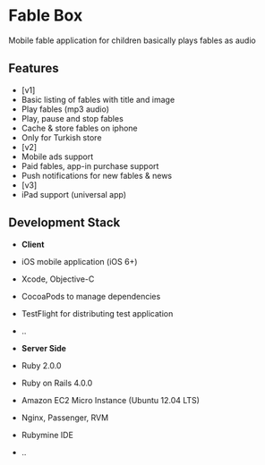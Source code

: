 Fable Box
========

Mobile fable application for children basically plays fables as audio


Features
-------------------
- [v1]
 - Basic listing of fables with title and image
 - Play fables (mp3 audio)
 - Play, pause and stop fables
 - Cache & store fables on iphone
 - Only for Turkish store
- [v2]
 - Mobile ads support
 - Paid fables, app-in purchase support
 - Push notifications for new fables & news
- [v3]
 - iPad support (universal app)

Development Stack
-----------------------
- **Client**
 - iOS mobile application (iOS 6+)
 - Xcode, Objective-C
 - CocoaPods to manage dependencies
 - TestFlight for distributing test application
 - ..

- **Server Side**
 - Ruby 2.0.0
 - Ruby on Rails 4.0.0
 - Amazon EC2 Micro Instance (Ubuntu 12.04 LTS)
 - Nginx, Passenger, RVM
 - Rubymine IDE
 - ..
